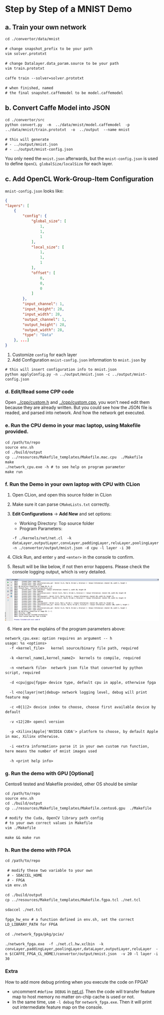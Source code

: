 # Step by Step of a MNIST Demo

## a. Train your own network

```shell
cd ./convertor/data/mnist

# change snapshot_prefix to be your path
vim solver.prototxt

# change Datalayer.data_param.source to be your path
vim train.prototxt

caffe train --solver=solver.prototxt

# when finished, named
# the final snapshot.caffemodel to be model.caffemodel
```

## b. Convert Caffe Model into JSON

```
cd ./convertor/src
python convert.py  -m  ../data/mnist/model.caffemodel  -p  ../data/mnist/train.prototxt  -o  ../output  --name mnist

# this will generate
# - ../output/mnist.json
# - ../output/mnist-config.json
```

You only need the `mnist.json` afterwards, but the `mnist-config.json` is used to define `OpenCL globalSize/localSize` for each layer.

## c. Add OpenCL Work-Group-Item Configuration

`mnist-config.json` looks like:

```json
{
"layers": [
    {
        "config": {
            "global_size": [
                1,
                1,
                1
            ],
            "local_size": [
                1,
                1,
                1
            ],
            "offset": [
                0,
                0,
                0
            ]
        },
        "input_channel": 1,
        "input_height": 28,
        "input_width": 28,
        "output_channel": 1,
        "output_height": 28,
        "output_width": 28,
        "type": "Data"
    }, ...]
}    
```

1. Customize `config` for each layer
2. Add Configuration `mnist-config.json` information to `mnist.json` by

```shell
# this will insert configuration info to mnist.json
python applyConfig.py -n ../output/mnist.json -c ../output/mnist-config.json  
```


### d. Edit/Read some CPP code

Open [../cpp/custom.h](../cpp/custom.h) and [../cpp/custom.cpp](../cpp/custom.cpp), you won't need edit them because they are already written. But you could see how the JSON file is readed, and parsed into network. And how the network get executed.



### e. Run the CPU demo in your mac laptop, using Makefile provided.

```shell
cd /path/to/repo
source env.sh
cd ./build/output
cp ../resources/Makefile_templates/Makefile.mac.cpu  ./Makefile  
make
./network_cpu.exe -h # to see help on program parameter
make run
```




### f. Run the Demo in your own laptop with CPU with CLion

1. Open CLion, and open this source folder in CLion

2. Make sure it can parse `CMakeLists.txt` correctly.

3. **Edit Configurations** -> **Add New** and set options:
    - Working Directory: Top source folder
    - Program Parameters:
    ```
    -f ./kernels/net/net.cl  -k dataLayer,outputLayer,convLayer,paddingLayer,reluLayer,poolingLayer  -n ./convertor/output/mnist.json -d cpu -l layer -i 30
    ```

4. Click Run, and enter `y` and `<enter>` in the console to confirm.

5. Result will be like below, if not then error happens. Please check the console logging output, which is very detailed.

![](./images/cpu-demo.png)


6. Here are the explains of the program parameters above:


```
network_cpu.exe: option requires an argument -- h
usage: %s <options>
  -f <kernel_file>   kernel source/binary file path, required

  -k <kernel_name1,kernel_name2>  kernels to compile, required

  -n <network file>  network json file that converted by python script, required

  -d <cpu|gpu|fpga> device type, default cpu in apple, otherwise fpga

  -l <no|layer|net|debug> network logging level, debug will print feature map

  -c <0|1|2> device index to choose, choose first available device by default

  -v <12|20> opencl version

  -p <Xilinx|Apple|'NVIDIA CUDA'> platform to choose, by default Apple in mac, Xilinx otherwise.

  -i <extra information> parse it in your own custom run function, here means the number of mnist images used

  -h <print help info>
```



### g. Run the demo with GPU [Optional]

Centos6 tested and Makefile provided, other OS should be similar

```shell
cd /path/to/repo
source env.sh
cd ./build/output
cp ../resources/Makefile_templates/Makefile.centos6.gpu  ./Makefile  

# modify the Cuda, OpenCV library path config
# to your own correct values in Makefile
vim ./Makefile  

make && make run
```

### h. Run the demo with FPGA

```shell
cd /path/to/repo

 # modify these two variable to your own
 # - SDACCEL_HOME
 # - FPGA
vim env.sh

cd ./build/output
cp ../resources/Makefile_templates/Makefile.fgpa.tcl ./net.tcl

sdaccel ./net.tcl

fpga_hw_env # a function defined in env.sh, set the correct LD_LIBRARY_PATH for FPGA

cd ./network_fpga/pkg/pcie/  

./network_fpga.exe  -f ./net.cl.hw.xclbin  -k convLayer,paddingLayer,poolingLayer,dataLayer,outputLayer,reluLayer  -n $(CAFFE_FPGA_CL_HOME)/convertor/output/mnist.json  -v 20 -l layer -i 30
```


### Extra

How to add more debug printing when you execute the code on FPGA?
- uncomment `#define DEBUG` in [net.cl](../kernels/net/net.cl). Then the code will transfer feature map to host memory no matter on-chip cache is used or not.
- In the same time, use `-l debug` for `network_fpga.exe`. Then it will print out intermediate feature map on the console.

